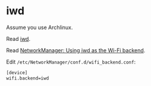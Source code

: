 # iwd

Assume you use Archlinux.

Read [iwd](https://wiki.archlinux.org/index.php/Iwd).

Read [NetworkManager: Using iwd as the Wi-Fi backend](https://wiki.archlinux.org/index.php/NetworkManager#Using_iwd_as_the_Wi-Fi_backend).

Edit `/etc/NetworkManager/conf.d/wifi_backend.conf`:

```txt
[device]
wifi.backend=iwd
```
